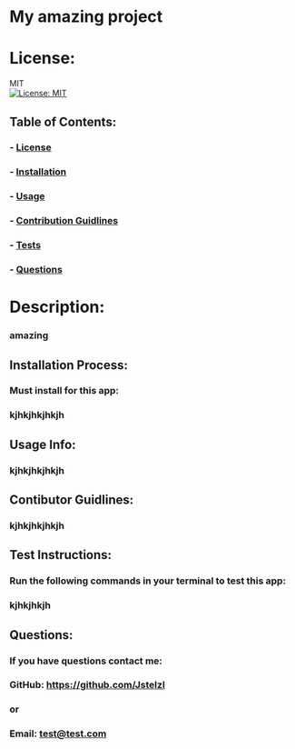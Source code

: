 
  # My amazing project

  # License:
  MIT<br>[![License: MIT](https://img.shields.io/badge/License-MIT-yellow.svg)](https://opensource.org/licenses/MIT)


  ## Table of Contents:
  ### - [License](#license)
  ### - [Installation](#installation)
  ### - [Usage](#usage)
  ### - [Contribution Guidlines](#contributors)
  ### - [Tests](#tests)
  ### - [Questions](#questions)

  # Description:
  ### amazing

  ## Installation Process:
  ### Must install for this app:
  ### kjhkjhkjhkjh

  ## Usage Info:
  ### kjhkjhkjhkjh

  ## Contibutor Guidlines:
  ### kjhkjhkjhkjh

  ## Test Instructions:
  ### Run the following commands in your terminal to test this app:
  ### kjhkjhkjh

  ## Questions: 
  ### If you have questions contact me:
  ### GitHub: https://github.com/Jstelzl
  ### or
  ### Email: test@test.com
